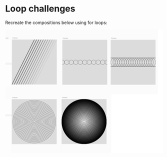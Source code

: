 # Loop challenges

Recreate the compositions below using for loops:

![image](../images/w6-challenge.png)
